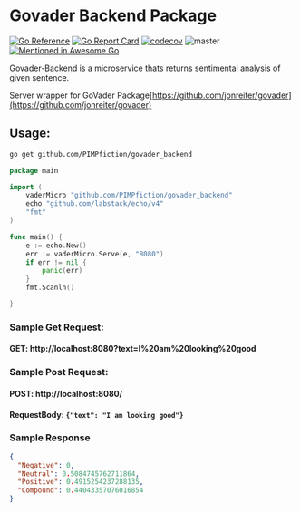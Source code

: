 # Govader Backend Package

[![Go Reference](https://pkg.go.dev/badge/github.com/PIMPfiction/govader_backend.svg)](https://pkg.go.dev/github.com/PIMPfiction/govader_backend)
[![Go Report Card](https://goreportcard.com/badge/github.com/PIMPfiction/govader_backend)](https://goreportcard.com/report/github.com/PIMPfiction/govader_backend)
[![codecov](https://codecov.io/gh/PIMPfiction/govader_backend/branch/master/graph/badge.svg?token=3KEBD30Q95)](https://codecov.io/gh/PIMPfiction/govader_backend)
![master](https://github.com/PIMPfiction/govader_backend/actions/workflows/tests.yml/badge.svg)
[![Mentioned in Awesome Go](https://awesome.re/mentioned-badge.svg)](https://github.com/avelino/awesome-go#morphological-analyzers)  

Govader-Backend is a microservice thats returns sentimental analysis of given sentence.

Server wrapper for GoVader Package[https://github.com/jonreiter/govader](https://github.com/jonreiter/govader)


## Usage:

```sh
go get github.com/PIMPfiction/govader_backend
```

```go
package main

import (
	vaderMicro "github.com/PIMPfiction/govader_backend"
	echo "github.com/labstack/echo/v4"
	"fmt"
)

func main() {
	e := echo.New()
	err := vaderMicro.Serve(e, "8080")
	if err != nil {
		panic(err)
	}
	fmt.Scanln()

}

```


### Sample Get Request:

#### GET: http://localhost:8080?text=I%20am%20looking%20good

### Sample Post Request:

#### POST: http://localhost:8080/
#### RequestBody: ```{"text": "I am looking good"}```


### Sample Response 
```json
{
  "Negative": 0,
  "Neutral": 0.5084745762711864,
  "Positive": 0.4915254237288135,
  "Compound": 0.44043357076016854
}
```
